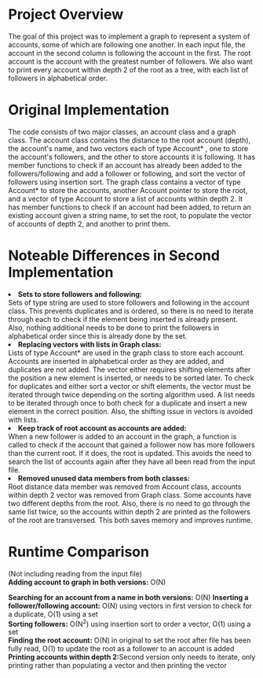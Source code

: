 # Project Overview

The goal of this project was to implement a graph to represent a system
of accounts, some of which are following one another. In each input file,
the account in the second column is following the account in the first.
The root account is the account with the greatest number of followers.
We also want to print every account within depth 2 of the root as a tree,
with each list of followers in alphabetical order.

# Original Implementation

The code consists of two major classes, an account class and a graph class.
The account class contains the distance to the root account (depth), the
account's name, and two vectors each of type Account* , one to store the
account's followers, and the other to store accounts it is following. It
has member functions to check if an account has already been added to the
followers/following and add a follower or following, and sort the vector
of followers using insertion sort. The graph class contains a vector of type
Account* to store the accounts, another Account pointer to store the root,
and a vector of type Account to store a list of accounts within depth 2.
It has member functions to check if an account had been added, to return an
existing account given a string name, to set the root, to populate the
vector of accounts of depth 2, and another to print them.

# Noteable Differences in Second Implementation

<li><strong>Sets to store followers and following:</strong><br>
    Sets of type string are used to store followers and following in the
    account class. This prevents duplicates and is ordered, so there is no
    need to iterate through each to check if the element being inserted is
    already present. Also, nothing additional needs to be done to print
    the followers in alphabetical order since this is already done by the set.</li>

<li><strong>Replacing vectors with lists in Graph class:</strong><br>
    Lists of type Account* are used in the graph class to store each account.
    Accounts are inserted in alphabetical order as they are added, and duplicates
    are not added. The vector either requires shifting elements after the position
    a new element is inserted, or needs to be sorted later. To check for duplicates
    and either sort a vector or shift elements, the vector must be iterated through
    twice depending on the sorting algorithm used. A list needs to be iterated
    through once to both check for a duplicate and insert a new element in the
    correct position. Also, the shifting issue in vectors is avoided with lists.</li>

<li><strong>Keep track of root account as accounts are added:</strong><br>
    When a new follower is added to an account in the graph, a function is called to
    check if the account that gained a follower now has more followers than the
    current root. If it does, the root is updated. This avoids the need to search
    the list of accounts again after they have all been read from the input file.</li>

<li><strong>Removed unused data members from both classes:</strong><br>
    Root distance data member was removed from Account class, accounts within
    depth 2 vector was removed from Graph class. Some accounts have two different
    depths from the root. Also, there is no need to go through the same list twice,
    so the accounts within depth 2 are printed as the followers of the root are
    transversed. This both saves memory and improves runtime.</li>
    
# Runtime Comparison

(Not including reading from the input file)<br>
<strong>Adding account to graph in both versions:</strong> O(N)<br>

<strong>Searching for an account from a name in both versions:</strong> O(N)
<strong>Inserting a follower/following account:</strong> O(N) using vectors
in first version to check for a duplicate, O(1) using a set<br>
<strong>Sorting followers:</strong> O(N<sup>2</sup>) using insertion sort to order
a vector, O(1) using a set<br>
<strong>Finding the root account:</strong> O(N) in original to set the root after file has been
fully read, O(1) to update the root as a follower to an account is added<br>
<strong>Printing accounts within depth 2:</strong>Second version only needs to iterate,
only printing rather than populating a vector and then printing the vector<br>